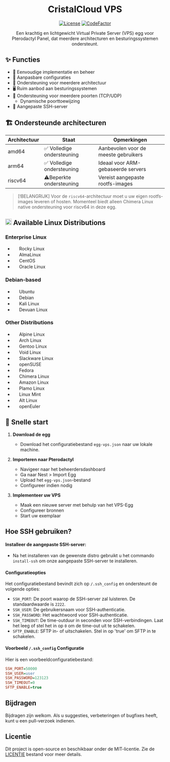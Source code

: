 <div align="center">

# CristalCloud VPS

[![License](https://img.shields.io/github/license/ysdragon/Pterodactyl-VPS-Egg)](https://github.com/ysdragon/Pterodactyl-VPS-Egg/blob/main/LICENSE)
[![CodeFactor](https://www.codefactor.io/repository/github/ysdragon/pterodactyl-vps-egg/badge)](https://www.codefactor.io/repository/github/ysdragon/pterodactyl-vps-egg)

Een krachtig en lichtgewicht Virtual Private Server (VPS) egg voor Pterodactyl Panel, dat meerdere architecturen en besturingssystemen ondersteunt.
</div>

## ✨ Functies

- 🚀 Eenvoudige implementatie en beheer
- 🔧 Aanpasbare configuraties
- 🔄 Ondersteuning voor meerdere architectuur
- 🖥️ Ruim aanbod aan besturingssystemen
- 🔌 Ondersteuning voor meerdere poorten (TCP/UDP)
   - Dynamische poorttoewijzing
- 🚀 Aangepaste SSH-server

## 🏗️ Ondersteunde architecturen

| Architectuur | Staat | Opmerkingen |
|------------|--------|-------|
| amd64 | ✅ Volledige ondersteuning | Aanbevolen voor de meeste gebruikers |
| arm64 | ✅ Volledige ondersteuning | Ideaal voor ARM-gebaseerde servers |
| riscv64 | ⚠️Beperkte ondersteuning | Vereist aangepaste rootfs-images |

> [!BELANGRIJK]
> Voor de `riscv64`-architectuur moet u uw eigen rootfs-images leveren of hosten. Momenteel biedt alleen Chimera Linux native ondersteuning voor riscv64 in deze egg.

## <img width="20" height="20" src="https://www.kernel.org/theme/images/logos/favicon.png" /> Available Linux Distributions

### Enterprise Linux
- <img width="16" height="16" src="https://rockylinux.org/favicon.png" /> Rocky Linux
- <img width="16" height="16" src="https://almalinux.org/fav/favicon.ico" /> AlmaLinux
- <img width="16" height="16" src="https://www.centos.org/assets/img/favicon.png" /> CentOS
- <img width="16" height="16" src="https://www.oracle.com/asset/web/favicons/favicon-32.png" /> Oracle Linux

### Debian-based
- <img width="16" height="16" src="https://netplan.readthedocs.io/en/latest/_static/favicon.png" /> Ubuntu
- <img width="16" height="16" src="https://www.debian.org/favicon.ico" /> Debian
- <img width="16" height="16" src="https://github.com/bin456789/reinstall/assets/7548515/f74b3d5b-085f-4df3-bcc9-8a9bd80bb16d" /> Kali Linux
- <img width="16" height="16" src="https://www.devuan.org/ui/img/favicon.ico" /> Devuan Linux

### Other Distributions
- <img width="16" height="16" src="https://www.alpinelinux.org/alpine-logo.ico" /> Alpine Linux
- <img width="16" height="16" src="https://archlinux.org/static/favicon.png" /> Arch Linux
- <img width="16" height="16" src="https://www.gentoo.org/assets/img/logo/gentoo-g.png" /> Gentoo Linux
- <img width="16" height="16" src="https://voidlinux.org/assets/img/favicon.png" /> Void Linux
- <img width="16" height="16" src="http://www.slackware.com/favicon.ico" /> Slackware Linux
- <img width="16" height="16" src="https://static.opensuse.org/favicon.ico" /> openSUSE
- <img width="16" height="16" src="https://fedoraproject.org/favicon.ico" /> Fedora
- <img width="16" height="16" src="https://chimera-linux.org/assets/icons/favicon48.png" /> Chimera Linux
- <img width="16" height="16" src="https://djeqr6to3dedg.cloudfront.net/repo-logos/library/amazonlinux/live/logo-1720462149317.png" /> Amazon Linux
- <img width="16" height="16" src="https://www.plamolinux.org/images/garland_logo.jpg" /> Plamo Linux
- <img width="16" height="16" src="https://linuxmint.com/web/img/favicon.ico" /> Linux Mint
- <img width="16" height="16" src="https://en.altlinux.org/favicon.svg" /> Alt Linux
- <img width="16" height="16" src="https://www.openeuler.org/favicon.ico" /> openEuler

## 🚀 Snelle start

1. **Download de egg**
   - Download het configuratiebestand `egg-vps.json` naar uw lokale machine.
2. **Importeren naar Pterodactyl**
   - Navigeer naar het beheerdersdashboard
   - Ga naar Nest > Import Egg
   - Upload het `egg-vps.json`-bestand
   - Configureer indien nodig

3. **Implementeer uw VPS**
   - Maak een nieuwe server met behulp van het VPS-Egg
   - Configureer bronnen
   - Start uw exemplaar

## Hoe SSH gebruiken?

#### Installeer de aangepaste SSH-server:
   - Na het installeren van de gewenste distro gebruikt u het commando `install-ssh` om onze aangepaste SSH-server te installeren.

#### Configuratieopties

Het configuratiebestand bevindt zich op `/.ssh_config` en ondersteunt de volgende opties:

- `SSH_PORT`: De poort waarop de SSH-server zal luisteren. De standaardwaarde is `2222`.
- `SSH_USER`: De gebruikersnaam voor SSH-authenticatie.
- `SSH_PASSWORD`: Het wachtwoord voor SSH-authenticatie.
- `SSH_TIMEOUT`: De time-outduur in seconden voor SSH-verbindingen. Laat het leeg of stel het in op `0` om de time-out uit te schakelen.
- `SFTP_ENABLE`: SFTP in- of uitschakelen. Stel in op 'true' om SFTP in te schakelen.

#### Voorbeeld `/.ssh_config` Configuratie

Hier is een voorbeeldconfiguratiebestand:

```ini
SSH_PORT=50000
SSH_USER=user
SSH_PASSWORD=123123
SSH_TIMEOUT=0
SFTP_ENABLE=true
```

## Bijdragen

Bijdragen zijn welkom. Als u suggesties, verbeteringen of bugfixes heeft, kunt u een pull-verzoek indienen.

## Licentie
Dit project is open-source en beschikbaar onder de MIT-licentie. Zie de [LICENTIE](https://github.com/effisti/Pterodactyl-VPS-Egg/blob/main/LICENSE) bestand voor meer details.
